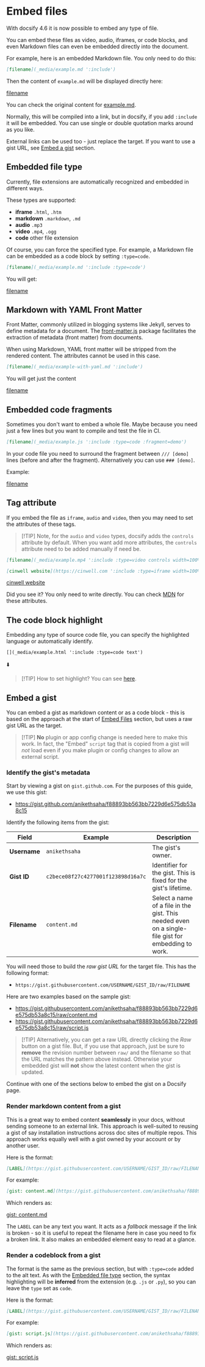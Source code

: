 # Embed files

With docsify 4.6 it is now possible to embed any type of file.

You can embed these files as video, audio, iframes, or code blocks, and even Markdown files can even be embedded directly into the document.

For example, here is an embedded Markdown file. You only need to do this:

```markdown
[filename](_media/example.md ':include')
```

Then the content of `example.md` will be displayed directly here:

[filename](_media/example.md ':include')

You can check the original content for [example.md](_media/example.md ':ignore').

Normally, this will be compiled into a link, but in docsify, if you add `:include` it will be embedded. You can use single or double quotation marks around as you like.

External links can be used too - just replace the target. If you want to use a gist URL, see [Embed a gist](#embed-a-gist) section.

## Embedded file type

Currently, file extensions are automatically recognized and embedded in different ways.

These types are supported:

- **iframe** `.html`, `.htm`
- **markdown** `.markdown`, `.md`
- **audio** `.mp3`
- **video** `.mp4`, `.ogg`
- **code** other file extension

Of course, you can force the specified type. For example, a Markdown file can be embedded as a code block by setting `:type=code`.

```markdown
[filename](_media/example.md ':include :type=code')
```

You will get:

[filename](_media/example.md ':include :type=code')

## Markdown with YAML Front Matter

Front Matter, commonly utilized in blogging systems like Jekyll, serves to define metadata for a document. The [front-matter.js](https://www.npmjs.com/package/front-matter) package facilitates the extraction of metadata (front matter) from documents.

When using Markdown, YAML front matter will be stripped from the rendered content. The attributes cannot be used in this case.

```markdown
[filename](_media/example-with-yaml.md ':include')
```

You will get just the content

[filename](_media/example-with-yaml.md ':include')

## Embedded code fragments

Sometimes you don't want to embed a whole file. Maybe because you need just a few lines but you want to compile and test the file in CI.

```markdown
[filename](_media/example.js ':include :type=code :fragment=demo')
```

In your code file you need to surround the fragment between `/// [demo]` lines (before and after the fragment).
Alternatively you can use `### [demo]`.

Example:

[filename](_media/example.js ':include :type=code :fragment=demo')

## Tag attribute

If you embed the file as `iframe`, `audio` and `video`, then you may need to set the attributes of these tags.

> [!TIP] Note, for the `audio` and `video` types, docsify adds the `controls` attribute by default. When you want add more attributes, the `controls` attribute need to be added manually if need be.

```md
[filename](_media/example.mp4 ':include :type=video controls width=100%')
```

```markdown
[cinwell website](https://cinwell.com ':include :type=iframe width=100% height=400px')
```

[cinwell website](https://cinwell.com ':include :type=iframe width=100% height=400px')

Did you see it? You only need to write directly. You can check [MDN](https://developer.mozilla.org/en-US/docs/Web/HTML/Element/iframe) for these attributes.

## The code block highlight

Embedding any type of source code file, you can specify the highlighted language or automatically identify.

```markdown
[](_media/example.html ':include :type=code text')
```

⬇️

[](_media/example.html ':include :type=code text')

> [!TIP] How to set highlight? You can see [here](language-highlight.md).

## Embed a gist

You can embed a gist as markdown content or as a code block - this is based on the approach at the start of [Embed Files](#embed-files) section, but uses a raw gist URL as the target.

> [!TIP] **No** plugin or app config change is needed here to make this work. In fact, the "Embed" `script` tag that is copied from a gist will _not_ load even if you make plugin or config changes to allow an external script.

### Identify the gist's metadata

Start by viewing a gist on `gist.github.com`. For the purposes of this guide, we use this gist:

- https://gist.github.com/anikethsaha/f88893bb563bb7229d6e575db53a8c15

Identify the following items from the gist:

| Field        | Example                            | Description                                                                                        |
| ------------ | ---------------------------------- | -------------------------------------------------------------------------------------------------- |
| **Username** | `anikethsaha`                      | The gist's owner.                                                                                  |
| **Gist ID**  | `c2bece08f27c4277001f123898d16a7c` | Identifier for the gist. This is fixed for the gist's lifetime.                                    |
| **Filename** | `content.md`                       | Select a name of a file in the gist. This needed even on a single-file gist for embedding to work. |

You will need those to build the _raw gist URL_ for the target file. This has the following format:

- `https://gist.githubusercontent.com/USERNAME/GIST_ID/raw/FILENAME`

Here are two examples based on the sample gist:

- https://gist.githubusercontent.com/anikethsaha/f88893bb563bb7229d6e575db53a8c15/raw/content.md
- https://gist.githubusercontent.com/anikethsaha/f88893bb563bb7229d6e575db53a8c15/raw/script.js

> [!TIP] Alternatively, you can get a raw URL directly clicking the _Raw_ button on a gist file. But, if you use that approach, just be sure to **remove** the revision number between `raw/` and the filename so that the URL matches the pattern above instead. Otherwise your embedded gist will **not** show the latest content when the gist is updated.

Continue with one of the sections below to embed the gist on a Docsify page.

### Render markdown content from a gist

This is a great way to embed content **seamlessly** in your docs, without sending someone to an external link. This approach is well-suited to reusing a gist of say installation instructions across doc sites of multiple repos. This approach works equally well with a gist owned by your account or by another user.

Here is the format:

```markdown
[LABEL](https://gist.githubusercontent.com/USERNAME/GIST_ID/raw/FILENAME ':include')
```

For example:

```markdown
[gist: content.md](https://gist.githubusercontent.com/anikethsaha/f88893bb563bb7229d6e575db53a8c15/raw/content.md ':include')
```

Which renders as:

[gist: content.md](https://gist.githubusercontent.com/anikethsaha/f88893bb563bb7229d6e575db53a8c15/raw/content.md ':include')

The `LABEL` can be any text you want. It acts as a _fallback_ message if the link is broken - so it is useful to repeat the filename here in case you need to fix a broken link. It also makes an embedded element easy to read at a glance.

### Render a codeblock from a gist

The format is the same as the previous section, but with `:type=code` added to the alt text. As with the [Embedded file type](#embedded-file-type) section, the syntax highlighting will be **inferred** from the extension (e.g. `.js` or `.py`), so you can leave the `type` set as `code`.

Here is the format:

```markdown
[LABEL](https://gist.githubusercontent.com/USERNAME/GIST_ID/raw/FILENAME ':include :type=code')
```

For example:

```markdown
[gist: script.js](https://gist.githubusercontent.com/anikethsaha/f88893bb563bb7229d6e575db53a8c15/raw/script.js ':include :type=code')
```

Which renders as:

[gist: script.js](https://gist.githubusercontent.com/anikethsaha/f88893bb563bb7229d6e575db53a8c15/raw/script.js ':include :type=code')
